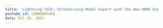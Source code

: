 ```yaml
---
title: 'Lightning Talk: Streamlining Model Export with the New ONNX Exporter - Maanav Dalal & Aaron Bockover'
youtube_id: cDDWD8KhUbQ
date: Oct 25, 2023
---
```

